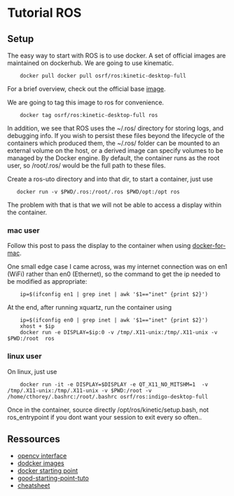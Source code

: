 # Tutorial ROS 

## Setup

The easy  way to start with  ROS is to  use docker. A set  of official
images are maintained on dockerhub. We are going to use kinematic.

```
    docker pull docker pull osrf/ros:kinetic-desktop-full
```

For     a    brief     overview,     check     out    the     official
base [image](https://hub.docker.com/_/ros/).

We are going to tag this image to ros for convenience.

```
    docker tag osrf/ros:kinetic-desktop-full ros
```
 
 In addition, we  see that ROS uses the ~/.ros/  directory for storing
 logs, and debugging  info. If you wish to persist  these files beyond
 the  lifecycle of  the containers  which produced  them, the  ~/.ros/
 folder can be mounted to an external volume on the host, or a derived
 image can  specify volumes  to be  managed by  the Docker  engine. By
 default, the container runs as the root user, so /root/.ros/ would be
 the full path to these files.
 
 Create a ros-uto directory and into that dir, to start a container, just use
 
 ```
    docker run -v $PWD/.ros:/root/.ros $PWD/opt:/opt ros
 ```

The problem with that is that we  will not be able to access a display
within the container. 

### mac user

Follow  this post  to pass  the display  to the  container when  using
[docker-for-mac](https://fredrikaverpil.github.io/2016/07/31/docker-for-mac-and-gui-applications/).

One small edge  case I came across, was my  internet connection was on
en1 (WiFi)  rather than en0 (Ethernet),  so the command to  get the ip
needed to be modified as appropriate:

```
    ip=$(ifconfig en1 | grep inet | awk '$1=="inet" {print $2}')
```
At the end, after running xquartz, run the container using

```
    ip=$(ifconfig en0 | grep inet | awk '$1=="inet" {print $2}')
    xhost + $ip
    docker run -e DISPLAY=$ip:0 -v /tmp/.X11-unix:/tmp/.X11-unix -v $PWD:/root  ros
```

### linux user

On linux, just use

```
    docker run -it -e DISPLAY=$DISPLAY -e QT_X11_NO_MITSHM=1  -v /tmp/.X11-unix:/tmp/.X11-unix -v $PWD:/root -v /home/cthorey/.bashrc:/root/.bashrc osrf/ros:indigo-desktop-full 
```

Once in the container, source directly /opt/ros/kinetic/setup.bash, not ros_entrypoint if you dont want your session to exit every so often..

## Ressources 

-  [opencv interface](http://wiki.ros.org/cv_bridge/Tutorials/ConvertingBetweenROSImagesAndOpenCVImagesPython)
- [dodcker images](https://hub.docker.com/r/osrf/ros/tags/)
- [docker starting point](http://teslacore.blogspot.co.uk/2016/07/docker-for-our-ros-robotic-overlords.html)
- [good-starting-point-tuto](http://moorerobots.com/blog)
- [cheatsheet](https://rych.dcc.uchile.cl/lib/exe/fetch.php?media=documentacion:roscheatsheet_catkin.pdf)



